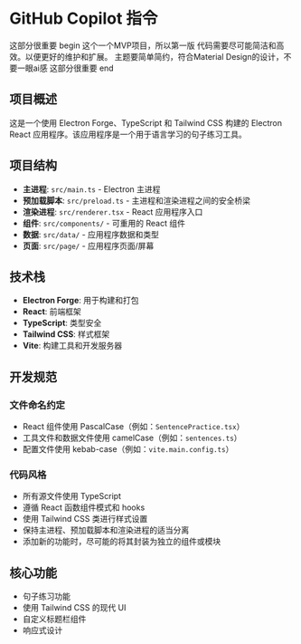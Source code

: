 # GitHub Copilot 指令

这部分很重要 begin
这个一个MVP项目，所以第一版 代码需要尽可能简洁和高效。以便更好的维护和扩展。
主题要简单简约，符合​Material Design的设计，不要一眼ai感
这部分很重要 end

## 项目概述
这是一个使用 Electron Forge、TypeScript 和 Tailwind CSS 构建的 Electron React 应用程序。该应用程序是一个用于语言学习的句子练习工具。

## 项目结构
- **主进程**: `src/main.ts` - Electron 主进程
- **预加载脚本**: `src/preload.ts` - 主进程和渲染进程之间的安全桥梁
- **渲染进程**: `src/renderer.tsx` - React 应用程序入口
- **组件**: `src/components/` - 可重用的 React 组件
- **数据**: `src/data/` - 应用程序数据和类型
- **页面**: `src/page/` - 应用程序页面/屏幕

## 技术栈
- **Electron Forge**: 用于构建和打包
- **React**: 前端框架
- **TypeScript**: 类型安全
- **Tailwind CSS**: 样式框架
- **Vite**: 构建工具和开发服务器

## 开发规范

### 文件命名约定
- React 组件使用 PascalCase（例如：`SentencePractice.tsx`）
- 工具文件和数据文件使用 camelCase（例如：`sentences.ts`）
- 配置文件使用 kebab-case（例如：`vite.main.config.ts`）

### 代码风格
- 所有源文件使用 TypeScript
- 遵循 React 函数组件模式和 hooks
- 使用 Tailwind CSS 类进行样式设置
- 保持主进程、预加载脚本和渲染进程的适当分离
- 添加新的功能时，尽可能的将其封装为独立的组件或模块

## 核心功能
- 句子练习功能
- 使用 Tailwind CSS 的现代 UI
- 自定义标题栏组件
- 响应式设计
